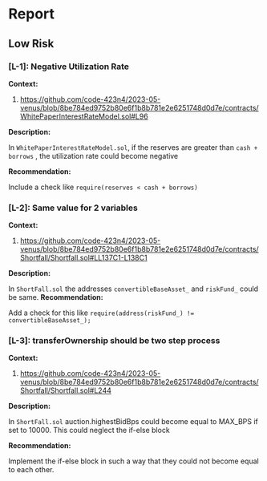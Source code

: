 # Report
## Low Risk ##
### [L-1]: Negative Utilization Rate
**Context:**

1. https://github.com/code-423n4/2023-05-venus/blob/8be784ed9752b80e6f1b8b781e2e6251748d0d7e/contracts/WhitePaperInterestRateModel.sol#L96

**Description:**

In `WhitePaperInterestRateModel.sol`, if the reserves are greater than `cash + borrows` , the utilization rate could become negative

**Recommendation:**

Include a check like
`require(reserves < cash + borrows)`

### [L-2]: Same value for 2 variables 
**Context:**

1. https://github.com/code-423n4/2023-05-venus/blob/8be784ed9752b80e6f1b8b781e2e6251748d0d7e/contracts/Shortfall/Shortfall.sol#LL137C1-L138C1

**Description:**

In `ShortFall.sol` the addresses `convertibleBaseAsset_` and `riskFund_` could be same.
**Recommendation:**

Add a check for this like 
`require(address(riskFund_) !=  convertibleBaseAsset_);`

### [L-3]: transferOwnership should be two step process
**Context:**

1. https://github.com/code-423n4/2023-05-venus/blob/8be784ed9752b80e6f1b8b781e2e6251748d0d7e/contracts/Shortfall/Shortfall.sol#L244

**Description:**

In `ShortFall.sol` auction.highestBidBps could become equal to MAX_BPS if set to 10000.
This could neglect the if-else block 

**Recommendation:**

Implement the if-else block in such a way that they could not become equal to each other.